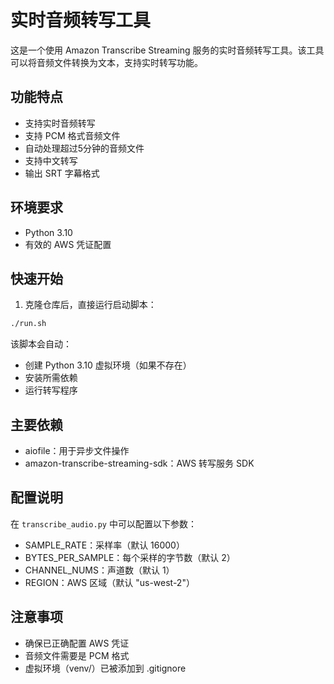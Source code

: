 # 实时音频转写工具

这是一个使用 Amazon Transcribe Streaming 服务的实时音频转写工具。该工具可以将音频文件转换为文本，支持实时转写功能。

## 功能特点

- 支持实时音频转写
- 支持 PCM 格式音频文件
- 自动处理超过5分钟的音频文件
- 支持中文转写
- 输出 SRT 字幕格式

## 环境要求

- Python 3.10
- 有效的 AWS 凭证配置

## 快速开始

1. 克隆仓库后，直接运行启动脚本：

```bash
./run.sh
```

该脚本会自动：
- 创建 Python 3.10 虚拟环境（如果不存在）
- 安装所需依赖
- 运行转写程序

## 主要依赖

- aiofile：用于异步文件操作
- amazon-transcribe-streaming-sdk：AWS 转写服务 SDK

## 配置说明

在 `transcribe_audio.py` 中可以配置以下参数：

- SAMPLE_RATE：采样率（默认 16000）
- BYTES_PER_SAMPLE：每个采样的字节数（默认 2）
- CHANNEL_NUMS：声道数（默认 1）
- REGION：AWS 区域（默认 "us-west-2"）

## 注意事项

- 确保已正确配置 AWS 凭证
- 音频文件需要是 PCM 格式
- 虚拟环境（venv/）已被添加到 .gitignore
